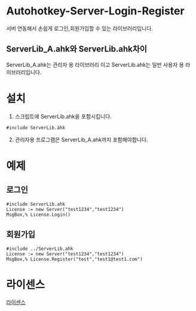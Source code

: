 # Autohotkey-Server-Login-Register
서버 연동해서 손쉽게 로그인,회원가입할 수 있는 라이브러리입니다.

## ServerLib_A.ahk와 ServerLib.ahk차이
ServerLib_A.ahk는 관리자 용 라이브러리 이고 ServerLib.ahk는 일반 사용자 용 라이브러리입니다.
# 설치
 1. 스크립트에 ServerLib.ahk을 포함시킵니다.
 ```Autohotkey
#include ServerLib.ahk
 ```
 2. 관리자용 프로그램은 ServerLib_A.ahk까지 포함해야합니다.


# 예제
## 로그인
```Autohotkey
#include ServerLib.ahk
License := new Server("test1234","test1234")
MsgBox,% License.Login()
```

## 회원가입
```Autohotkey
#include ../ServerLib.ahk
License := new Server("test1234","test1234")
MsgBox,% License.Register("test","test1@test1.com")
```
# 라이센스
[라이센스](https://github.com/zxc010613/Autohotkey-Server-Login-Register/blob/master/LICENSE)

